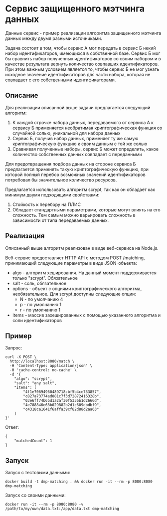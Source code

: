 # Сервис защищенного мэтчинга данных

Данные сервис - пример реализации алгоритма защищенного мэтчинга данных между двумя разными источниками.

Задача состоит в том, чтобы сервис А мог передать в сервис Б некий набор идентификаторов, имеющихся в собственной базе.
Сервис Б мог бы сравнить набор полученных идентификаторов со своим набором и в качестве результата вернуть количество совпавших идентификаторов.
При этом важным условием является то, чтобы сервис Б не мог узнать исходное значение идентификаторов для части набора, которая не совпадает с его собственными идентификаторами.

## Описание

Для реализации описанной выше задачи предлагается следующий алгоритм:

1. К каждой строчке набора данных, передаваемого от сервиса А к сервису Б применяется необратимая криптографическая функция со случайной солью, уникальной для набора данных
2. Сервис Б, получив набор данных, применяет ту же самую криптографическую функцию к своим данным с той же солью
3. Сравнивая полученные наборы, сервис Б может определить, какое количество собственных данных совпадает с переданными

Для предотвращения подбора данных на стороне сервиса Б предлагается применять такую криптографическую функцию, при которой полный перебор возможных значений идентификаторов потребовал бы значительное количество ресурсов.

Предлагается использовать алгоритм scrypt, так как он обладает как минимум двумя подходящими свойствами:
1. Стойкость к перебору на ПЛИС
2. Обладает стандартными параметрами, которые могут влиять на его сложность. Тем самым можно варьировать сложность в зависимости от типа передаваемых данных.


## Реализация

Описанный выше алгоритм реализован в виде веб-сервиса на Node.js.

Веб-сервис предоставляет HTTP API с методом POST /matching, принимающий следующие параметры в виде JSON-объекта:

* algo - алгоритм хеширования. На данный момент поддерживается только "scrypt". Обязательное
* salt - соль, обязательное
* options - объект с опциями криптографического алгоритма, необязательное. Для scrypt доступны следующие опции:
  * N - по умолчанию 4
  * p - по умолчанию 1
  * r - по умолчанию 1
* items - массив захешированных с помощью указанного алгоритма и соли идентификаторов

## Пример

Запрос:

```
curl -X POST \
  http://localhost:8080/match \
  -H 'Content-Type: application/json' \
  -H 'cache-control: no-cache' \
  -d '{
	"algo": "scrypt",
	"salt": "any salt",
	"items": [
		"4f1e70694960489718cbf5b4ce733857",
		"c827a73774ad881c7f3d72872416328b",
		"03e6ff74b6bd1a2af30f5336b1d2666d",
		"4e788846e68b029882b2d1c609dbdbf9",
		"c4318ca1641f6affa39cf82d88d2aa63"
	]
}'
```

Ответ:
```
{
    "matchedCount": 1
}
```


## Запуск

Запуск с тестовыми данными:

```
docker build -t dmp-matching . && docker run -it --rm -p 8080:8080 dmp-matching
```

Запуск со своими данными:

```
docker run -it --rm -p 8080:8080 -v /path/to/my/own/data.txt:/app/data.txt dmp-matching
```
